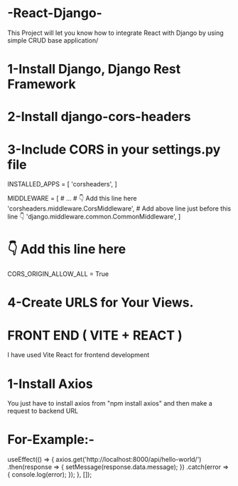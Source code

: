 # -React-Django-
This Project will let you know how to integrate React with Django by using simple CRUD base application/
# 1-Install Django, Django Rest Framework 

# 2-Install django-cors-headers

# 3-Include CORS in your settings.py file
INSTALLED_APPS = [
    'corsheaders',
]

MIDDLEWARE = [
    # ...
    # 👇 Add this line here
    'corsheaders.middleware.CorsMiddleware',
    # Add above line just before this line 👇
    'django.middleware.common.CommonMiddleware',
]

# 👇 Add this line here
CORS_ORIGIN_ALLOW_ALL = True

# 4-Create URLS for Your Views.

# FRONT END ( VITE + REACT )
I have used Vite React for frontend development

# 1-Install Axios
You just have to install axios from "npm install axios" and then make a request to backend URL
# For-Example:-

useEffect(() => {
    axios.get('http://localhost:8000/api/hello-world/')
      .then(response => {
        setMessage(response.data.message);
      })
      .catch(error => {
        console.log(error);
      });
  }, []);
